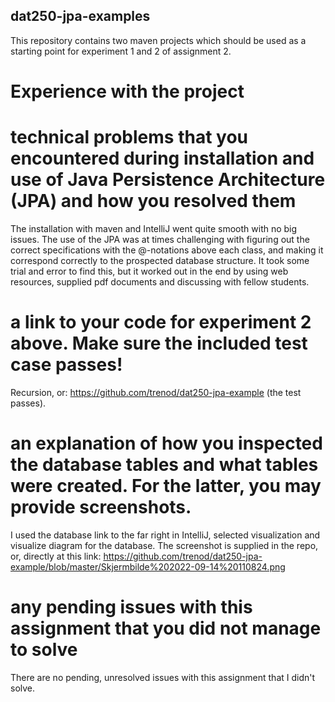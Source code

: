 ## dat250-jpa-examples

This repository contains two maven projects which should be used as a starting point for experiment 1 and 2 of assignment 2.


# Experience with the project


# technical problems that you encountered during installation and use of Java Persistence Architecture (JPA) and how you resolved them

The installation with maven and IntelliJ went quite smooth with no big issues. The use of the JPA was at times challenging with figuring out the correct specifications with the @-notations above each class, and making it correspond correctly to the prospected database structure. It took some trial and error to find this, but it worked out in the end by using web resources, supplied pdf documents and discussing with fellow students.

# a link to your code for experiment 2 above. Make sure the included test case passes!

Recursion, or: https://github.com/trenod/dat250-jpa-example (the test passes).

# an explanation of how you inspected the database tables and what tables were created. For the latter, you may provide screenshots.

I used the database link to the far right in IntelliJ, selected visualization and visualize diagram for the database. The screenshot is supplied in the repo, or, directly at this link: https://github.com/trenod/dat250-jpa-example/blob/master/Skjermbilde%202022-09-14%20110824.png

# any pending issues with this assignment that you did not manage to solve

There are no pending, unresolved issues with this assignment that I didn't solve.


